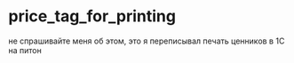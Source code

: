 # price_tag_for_printing
не спрашивайте меня об этом, это я переписывал печать ценников в 1С на питон
